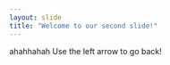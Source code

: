 ```yaml
---
layout: slide
title: "Welcome to our second slide!"
---
```

ahahhahah
Use the left arrow to go back!
